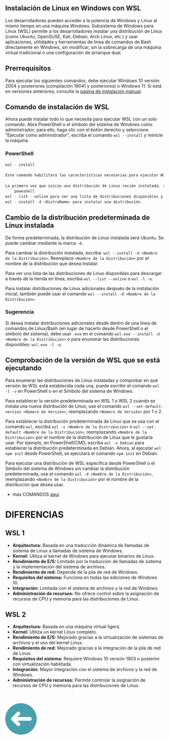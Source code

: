 ## Instalación de Linux en Windows con WSL
Los desarrolladores pueden acceder a la potencia de Windows y Linux al mismo tiempo en una máquina Windows. Subsistema de Windows para Linux (WSL) permite a los desarrolladores instalar una distribución de Linux (como Ubuntu, OpenSUSE, Kali, Debian, Arch Linux, etc.) y usar aplicaciones, utilidades y herramientas de línea de comandos de Bash directamente en Windows, sin modificar, sin la sobrecarga de una máquina virtual tradicional o una configuración de arranque dual.

## Prerrequisitos

Para ejecutar los siguientes comandos, debe ejecutar Windows 10 versión 2004 y posteriores (compilación 19041 y posteriores) o Windows 11. Si está en versiones anteriores, consulte la [página de instalación manual](https://learn.microsoft.com/es-es/windows/wsl/install-manual).


## Comando de instalación de WSL

Ahora puede instalar todo lo que necesita para ejecutar WSL con un solo comando. Abra PowerShell o el símbolo del sistema de Windows como administrador; para ello, haga clic con el botón derecho y seleccione "Ejecutar como administrador", escriba el comando `wsl --install` y reinicie la máquina.

### PowerShell

```powershell
wsl --install

Este comando habilitará las características necesarias para ejecutar WSL e instalará la distribución Ubuntu de Linux. (Esta distribución predeterminada se puede cambiar).

La primera vez que inicie una distribución de Linux recién instalada, se abrirá una ventana de la consola y se le pedirá que espere a que los archivos se descompriman y se almacenen en el equipo. Todos los inicios posteriores deberían tardar menos de un segundo en completarse.
````poweshell
wsl --list --online para ver una lista de distribuciones disponibles y ejecute 
wsl --install -d <DistroName> para instalar una distribución.
```
## Cambio de la distribución predeterminada de Linux instalada

De forma predeterminada, la distribución de Linux instalada será Ubuntu. Se puede cambiar mediante la marca `-d`.

Para cambiar la distribución instalada, escriba: `wsl --install -d <Nombre de la Distribución>`. Reemplace `<Nombre de la Distribución>` por el nombre de la distribución que desea instalar.

Para ver una lista de las distribuciones de Linux disponibles para descargar a través de la tienda en línea, escriba `wsl --list --online` o `wsl -l -o`.

Para instalar distribuciones de Linux adicionales después de la instalación inicial, también puede usar el comando `wsl --install -d <Nombre de la Distribución>`.

### Sugerencia

Si desea instalar distribuciones adicionales desde dentro de una línea de comandos de Linux/Bash (en lugar de hacerlo desde PowerShell o el símbolo del sistema), debe usar `.exe` en el comando `wsl.exe --install -d <Nombre de la Distribución>` o para enumerar las distribuciones disponibles: `wsl.exe -l -o`.

## Comprobación de la versión de WSL que se está ejecutando

Para enumerar las distribuciones de Linux instaladas y comprobar en qué versión de WSL está establecida cada una, puede escribir el comando `wsl -l -v` en PowerShell o en el Símbolo del sistema de Windows.

Para establecer la versión predeterminada en WSL 1 o WSL 2 cuando se instala una nueva distribución de Linux, use el comando `wsl --set-default-version <Número de Versión>`, reemplazando `<Número de Versión>` por 1 o 2.

Para establecer la distribución predeterminada de Linux que se usa con el comando `wsl`, escriba `wsl -s <Nombre de la Distribución>` o `wsl --set-default <Nombre de la Distribución>`, reemplazando `<Nombre de la Distribución>` por el nombre de la distribución de Linux que le gustaría usar. Por ejemplo, en PowerShell/CMD, escriba `wsl -s Debian` para establecer la distribución predeterminada en Debian. Ahora, al ejecutar `wsl npm init` desde PowerShell, se ejecutará el comando `npm init` en Debian.

Para ejecutar una distribución de WSL específica desde PowerShell o el Símbolo del sistema de Windows sin cambiar la distribución predeterminada, use el comando `wsl -d <Nombre de la Distribución>`, reemplazando `<Nombre de la Distribución>` por el nombre de la distribución que desea usar.

+  más COMANDOS [aqui]( https://learn.microsoft.com/es-es/windows/wsl/basic-commands)

# DIFERENCIAS
## WSL 1

- **Arquitectura:** Basada en una traducción dinámica de llamadas de sistema de Linux a llamadas de sistema de Windows.
- **Kernel:** Utiliza el kernel de Windows para ejecutar binarios de Linux.
- **Rendimiento de E/S:** Limitado por la traducción de llamadas de sistema y la implementación del sistema de archivos.
- **Rendimiento de red:** Depende de la pila de red de Windows.
- **Requisitos del sistema:** Funciona en todas las ediciones de Windows 10.
- **Integración:** Limitada con el sistema de archivos y la red de Windows.
- **Administración de recursos:** No ofrece control sobre la asignación de recursos de CPU y memoria para las distribuciones de Linux.

## WSL 2

- **Arquitectura:** Basada en una máquina virtual ligera.
- **Kernel:** Utiliza un kernel Linux completo.
- **Rendimiento de E/S:** Mejorado gracias a la virtualización de sistemas de archivos y el uso del kernel Linux.
- **Rendimiento de red:** Mejorado gracias a la integración de la pila de red de Linux.
- **Requisitos del sistema:** Requiere Windows 10 versión 1903 o posterior con virtualización habilitada.
- **Integración:** Mayor integración con el sistema de archivos y la red de Windows.
- **Administración de recursos:** Permite controlar la asignación de recursos de CPU y memoria para las distribuciones de Linux.

<br>
<br>
<a href="README.md"><img src="img/arrow.png" alt="Volver al README" width="100"></a>
